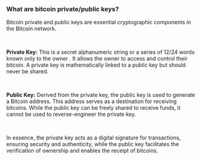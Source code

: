 ### What are bitcoin private/public keys? 

Bitcoin private and public keys are essential cryptographic components in the Bitcoin network.

<br>

**Private Key:** This is a secret alphanumeric string or a series of 12/24 words known only to the owner .
It allows the owner to access and control their bitcoin. A private key is mathematically linked to a public key but should never be shared.

<br>

**Public Key:** Derived from the private key, the public key is used to generate a Bitcoin address. 
This address serves as a destination for receiving bitcoins. While the public key can be freely shared to receive funds, 
it cannot be used to reverse-engineer the private key.

<br>

In essence, the private key acts as a digital signature for transactions, ensuring security and authenticity, 
while the public key facilitates the verification of ownership and enables the receipt of bitcoins.
